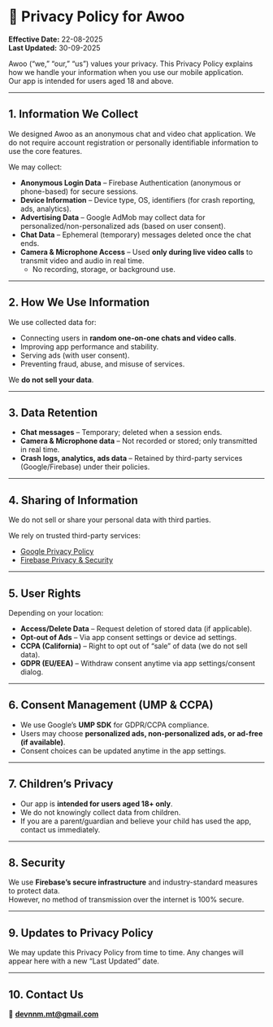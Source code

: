# 📜 Privacy Policy for Awoo
**Effective Date:** 22-08-2025  
**Last Updated:** 30-09-2025  

Awoo (“we,” “our,” “us”) values your privacy. This Privacy Policy explains how we handle your information when you use our mobile application.  
Our app is intended for users aged 18 and above.  

---

## 1. Information We Collect  

We designed Awoo as an anonymous chat and video chat application. We do not require account registration or personally identifiable information to use the core features.  

We may collect:  

- **Anonymous Login Data** – Firebase Authentication (anonymous or phone-based) for secure sessions.  
- **Device Information** – Device type, OS, identifiers (for crash reporting, ads, analytics).  
- **Advertising Data** – Google AdMob may collect data for personalized/non-personalized ads (based on user consent).  
- **Chat Data** – Ephemeral (temporary) messages deleted once the chat ends.  
- **Camera & Microphone Access** – Used **only during live video calls** to transmit video and audio in real time.  
   - No recording, storage, or background use.  

---

## 2. How We Use Information  

We use collected data for:  

- Connecting users in **random one-on-one chats and video calls**.  
- Improving app performance and stability.  
- Serving ads (with user consent).  
- Preventing fraud, abuse, and misuse of services.  

We **do not sell your data**.  

---

## 3. Data Retention  

- **Chat messages** – Temporary; deleted when a session ends.  
- **Camera & Microphone data** – Not recorded or stored; only transmitted in real time.  
- **Crash logs, analytics, ads data** – Retained by third-party services (Google/Firebase) under their policies.  

---

## 4. Sharing of Information  

We do not sell or share your personal data with third parties.  

We rely on trusted third-party services:  

- [Google Privacy Policy](https://policies.google.com/privacy)  
- [Firebase Privacy & Security](https://firebase.google.com/support/privacy)  

---

## 5. User Rights  

Depending on your location:  

- **Access/Delete Data** – Request deletion of stored data (if applicable).  
- **Opt-out of Ads** – Via app consent settings or device ad settings.  
- **CCPA (California)** – Right to opt out of “sale” of data (we do not sell data).  
- **GDPR (EU/EEA)** – Withdraw consent anytime via app settings/consent dialog.  

---

## 6. Consent Management (UMP & CCPA)  

- We use Google’s **UMP SDK** for GDPR/CCPA compliance.  
- Users may choose **personalized ads, non-personalized ads, or ad-free (if available)**.  
- Consent choices can be updated anytime in the app settings.  

---

## 7. Children’s Privacy  

- Our app is **intended for users aged 18+ only**.  
- We do not knowingly collect data from children.  
- If you are a parent/guardian and believe your child has used the app, contact us immediately.  

---

## 8. Security  

We use **Firebase’s secure infrastructure** and industry-standard measures to protect data.  
However, no method of transmission over the internet is 100% secure.  

---

## 9. Updates to Privacy Policy  

We may update this Privacy Policy from time to time. Any changes will appear here with a new “Last Updated” date.  

---

## 10. Contact Us  

📧 **devnnm.mt@gmail.com**

